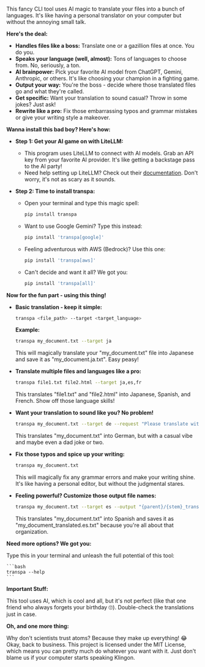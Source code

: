 This fancy CLI tool uses AI magic to translate your files into a bunch of languages.  It's like having a personal translator on your computer but without the annoying small talk.

**Here's the deal:**

* **Handles files like a boss:**  Translate one or a gazillion files at once. You do you. 
* **Speaks your language (well, almost):**  Tons of languages to choose from. No, seriously, a ton. 
* **AI brainpower:** Pick your favorite AI model from ChatGPT, Gemini, Anthropic, or others. It's like choosing your champion in a fighting game. 
* **Output your way:** You're the boss - decide where those translated files go and what they're called. 
* **Get specific:** Want your translation to sound casual? Throw in some jokes? Just ask!
* **Rewrite like a pro:** Fix those embarrassing typos and grammar mistakes or give your writing style a makeover. 

**Wanna install this bad boy? Here's how:**

* **Step 1: Get your AI game on with LiteLLM:**  
    - This program uses LiteLLM to connect with AI models. Grab an API key from your favorite AI provider. It's like getting a backstage pass to the AI party!
    - Need help setting up LiteLLM? Check out their [documentation](https://docs.litellm.ai/docs/providers). Don't worry, it's not as scary as it sounds. 

* **Step 2: Time to install transpa:**
    - Open your terminal and type this magic spell:

        ```bash
        pip install transpa
        ```
    - Want to use Google Gemini? Type this instead:

        ```bash
        pip install 'transpa[google]'
        ```
    - Feeling adventurous with AWS (Bedrock)? Use this one:

        ```bash
        pip install 'transpa[aws]'
        ```
    - Can't decide and want it all? We got you:

        ```bash
        pip install 'transpa[all]'
        ```

**Now for the fun part - using this thing!**

* **Basic translation - keep it simple:**

    ```bash
    transpa <file_path> --target <target_language>
    ```
    **Example:**
    ```bash
    transpa my_document.txt --target ja
    ```
    This will magically translate your "my_document.txt" file into Japanese and save it as "my_document.ja.txt".  Easy peasy! 

* **Translate multiple files and languages like a pro:**

    ```bash
    transpa file1.txt file2.html --target ja,es,fr
    ```
    This translates "file1.txt" and "file2.html" into Japanese, Spanish, and French. Show off those language skills!

* **Want your translation to sound like you? No problem!**

    ```bash
    transpa my_document.txt --target de --request "Please translate with a casual tone, including jokes."
    ```
   This translates "my_document.txt" into German, but with a casual vibe and maybe even a dad joke or two.  

* **Fix those typos and spice up your writing:**
    ```bash
    transpa my_document.txt 
    ```
    This will magically fix any grammar errors and make your writing shine. It's like having a personal editor, but without the judgmental stares. 

* **Feeling powerful? Customize those output file names:**

    ```bash
    transpa my_document.txt --target es --output "{parent}/{stem}_translated.{target}{suffix}"
    ```
    This translates "my_document.txt" into Spanish and saves it as "my_document_translated.es.txt" because you're all about that organization.

**Need more options? We got you:**

Type this in your terminal and unleash the full potential of this tool:

    ```bash
    transpa --help
    ```

**Important Stuff:**

This tool uses AI, which is cool and all, but it's not perfect (like that one friend who always forgets your birthday 🙄).  Double-check the translations just in case.  

**Oh, and one more thing:**

Why don't scientists trust atoms? Because they make up everything! 😂 Okay, back to business. This project is licensed under the MIT License, which means you can pretty much do whatever you want with it. Just don't blame us if your computer starts speaking Klingon. 
